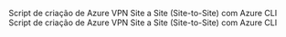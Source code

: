 Script de criação de Azure VPN Site a Site (Site-to-Site) com Azure CLI
Script de criação de Azure VPN Site a Site (Site-to-Site) com Azure CLI
